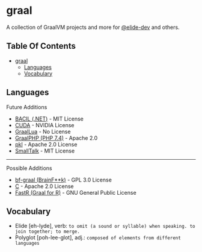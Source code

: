 # graal
A collection of GraalVM projects and more for [@elide-dev](https://github.com/elide-dev/) and others.

## Table Of Contents

- [graal](#graal)
  - [Languages](#languages)
  - [Vocabulary](#vocabulary)


## Languages

Future Additions

- [BACIL (.NET)](https://github.com/jagotu/BACIL) - MIT License
- [CUDA](https://github.com/NVIDIA/grcuda) - NVIDIA License
- [GraalLua](https://github.com/Glavo/GraalLua) - No License
- [GraalPHP (PHP 7.4)](https://github.com/abertschi/graalphp) - Apache 2.0
- [pkl](https://github.com/apple/pkl) - Apache 2.0 License
- [SmallTalk](https://github.com/hpi-swa/trufflesqueak) - MIT License

<hr>

Possible Additions

- [bf-graal (BrainF**k)](https://github.com/cesquivias/bf-graal) - GPL 3.0 License
- [C](https://github.com/AdamBien/graalvm-hello-java-c) - Apache 2.0 License
- [FastR (Graal for R)](https://github.com/oracle/fastr) - GNU General Public License

## Vocabulary

- Elide [eh-lyde], verb: `to omit (a sound or syllable) when speaking. to join together; to merge.`
- Polyglot [poh-lee-glot], adj.: `composed of elements from different languages`

